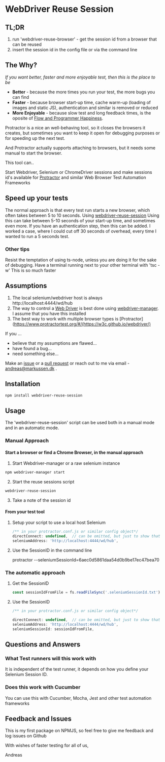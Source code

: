 # WebDriver Reuse Session

## TL;DR

1) run 'webdriver-reuse-browser' - get the session id from a browser that can be reused
2) insert the session id in the config file or via the command line

## The Why?

*If you want better, faster and more enjoyable test, then this is the place to be*

 * **Better** - because the more times you run your test, the more bugs you can find
 * **Faster** - because browser start-up time, cache warm-up (loading of images and static JS), authentication and similar is removed or reduced
 * **More Enjoyable** - because slow test and long feedback times, is the oposite of [Flow and Programmer Happiness](https://www.youtube.com/watch?v=AJ7u_Z-TS-A&feature=youtu.be&t=116). 

Protractor is a nice an well-behaving tool, so it closes the browsers it creates, but sometimes you want to keep it open for debugging purposes or for speeding up the next test. 

And Protractor actually supports attaching to browsers, but it needs some manual to start the browser. 

This tool can.. 

Start Webdriver, Selenium or ChromeDriver sessions and make sessions id's available for [Protractor](https://www.protractortest.org) and similar Web Browser Test Automation Frameworks

## Speed up your tests

The normal approach is that every test run starts a new browser, which often takes between 5 to 10 seconds. 
Using [webdriver-reuse-session]()
Using this can take between 5-10 seconds of your start-up time, and sometimes even more. 
If you have an authentication step, then this can be added. 
I worked a case, where I could cut off 30 seconds of overhead, every time I wanted to run a 5 seconds test. 

### Other tips

Resist the temptation of using ts-node, unless you are doing it for the sake of debugging. 
Have a terminal running next to your other terminal with 'tsc -w'
This is so much faster

## Assumptions

1. The local selenium/webdriver host is always http://localhost:4444/wd/hub 
2. The way to control a [Web Driver](https://w3c.github.io/webdriver/) is best done using [webdriver-manager](https://www.npmjs.com/package/webdriver-manager). I assume that you have this installed
3. The best way to work with multiple browser types is [Protractor](https://www.protractortest.org/#/(https://w3c.github.io/webdriver/)

If you ... 
 * believe that my assumptions are flawed...
 * have found a bug...
 * need something else...

Make an [issue](https://github.com/andreasmarkussen/webdriver-reuse-session/issues/new) or a [pull request](https://github.com/andreasmarkussen/webdriver-reuse-session/compare) or reach out to me via email - andreas@markussen.dk . 

## Installation

```sh
npm install webdriver-reuse-session
```

## Usage

The 'webdriver-reuse-session' script can be used both in a manual mode and in an automatic mode.

### Manual Approach

#### Start a browser or find a Chrome Browser, in the manual approach

1. Start Webdriver-manager or a raw selenium instance

```sh
npm webdriver-manager start
```

2. Start the reuse sessions script

```sh
webdriver-reuse-session
```

3. Take a note of the session id

#### From your test tool

1. Setup your script to use a local host Selenium
  
    ```javascript
    /** in your protractor.conf.js or similar config object*/
    directConnect: undefined,  // can be omitted, but just to show that directConnect must not be set
    seleniumAddress: 'http://localhost:4444/wd/hub',
    ```

2. Use the SessionID in the command line

    protractor --seleniumSessionId=6aec0d5861daa54d0b9be17ec47bea70
   
    
### The automatic approach

1. Get the SessionID
  
    ```javascript
    const sessionIdFromFile = fs.readFileSync('.seleniumSessionId.txt')
    ```

2. Use the SessionID
   
    ```javascript
    /** in your protractor.conf.js or similar config object*/

    directConnect: undefined,  // can be omitted, but just to show that directConnnect must not be set
    seleniumAddress: 'http://localhost:4444/wd/hub',
    seleniumSessionId: sessionIdFromFile,
    ```


## Questions and Answers

### What Test runners will this work with

It is independent of the test runner, it depends on how you define your Selenium Session ID. 

### Does this work with Cucumber

You can use this with Cucumber, Mocha, Jest and other test automation frameworks

## Feedback and Issues

This is my first package on NPMJS, so feel free to give me feedback and log issues on Github

With wishes of faster testing for all of us,

Andreas

